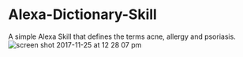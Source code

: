 # Alexa-Dictionary-Skill
A simple Alexa Skill that defines the terms acne, allergy and psoriasis.
![screen shot 2017-11-25 at 12 28 07 pm](https://user-images.githubusercontent.com/16408840/33232918-5bea0950-d1dc-11e7-91c0-7331b1ee42c0.png)
